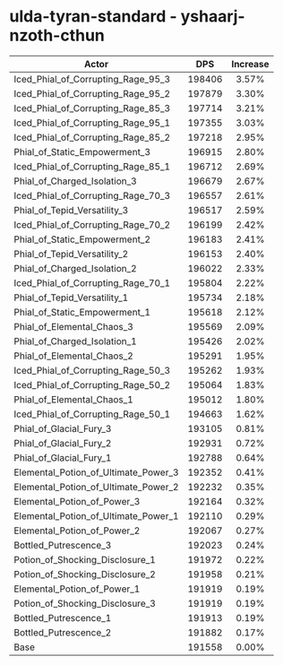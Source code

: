 # ulda-tyran-standard - yshaarj-nzoth-cthun
| Actor | DPS | Increase |
|---|:---:|:---:|
|Iced_Phial_of_Corrupting_Rage_95_3|198406|3.57%|
|Iced_Phial_of_Corrupting_Rage_95_2|197879|3.30%|
|Iced_Phial_of_Corrupting_Rage_85_3|197714|3.21%|
|Iced_Phial_of_Corrupting_Rage_95_1|197355|3.03%|
|Iced_Phial_of_Corrupting_Rage_85_2|197218|2.95%|
|Phial_of_Static_Empowerment_3|196915|2.80%|
|Iced_Phial_of_Corrupting_Rage_85_1|196712|2.69%|
|Phial_of_Charged_Isolation_3|196679|2.67%|
|Iced_Phial_of_Corrupting_Rage_70_3|196557|2.61%|
|Phial_of_Tepid_Versatility_3|196517|2.59%|
|Iced_Phial_of_Corrupting_Rage_70_2|196199|2.42%|
|Phial_of_Static_Empowerment_2|196183|2.41%|
|Phial_of_Tepid_Versatility_2|196153|2.40%|
|Phial_of_Charged_Isolation_2|196022|2.33%|
|Iced_Phial_of_Corrupting_Rage_70_1|195804|2.22%|
|Phial_of_Tepid_Versatility_1|195734|2.18%|
|Phial_of_Static_Empowerment_1|195618|2.12%|
|Phial_of_Elemental_Chaos_3|195569|2.09%|
|Phial_of_Charged_Isolation_1|195426|2.02%|
|Phial_of_Elemental_Chaos_2|195291|1.95%|
|Iced_Phial_of_Corrupting_Rage_50_3|195262|1.93%|
|Iced_Phial_of_Corrupting_Rage_50_2|195064|1.83%|
|Phial_of_Elemental_Chaos_1|195012|1.80%|
|Iced_Phial_of_Corrupting_Rage_50_1|194663|1.62%|
|Phial_of_Glacial_Fury_3|193105|0.81%|
|Phial_of_Glacial_Fury_2|192931|0.72%|
|Phial_of_Glacial_Fury_1|192788|0.64%|
|Elemental_Potion_of_Ultimate_Power_3|192352|0.41%|
|Elemental_Potion_of_Ultimate_Power_2|192232|0.35%|
|Elemental_Potion_of_Power_3|192164|0.32%|
|Elemental_Potion_of_Ultimate_Power_1|192110|0.29%|
|Elemental_Potion_of_Power_2|192067|0.27%|
|Bottled_Putrescence_3|192023|0.24%|
|Potion_of_Shocking_Disclosure_1|191972|0.22%|
|Potion_of_Shocking_Disclosure_2|191958|0.21%|
|Elemental_Potion_of_Power_1|191919|0.19%|
|Potion_of_Shocking_Disclosure_3|191919|0.19%|
|Bottled_Putrescence_1|191913|0.19%|
|Bottled_Putrescence_2|191882|0.17%|
|Base|191558|0.00%|
